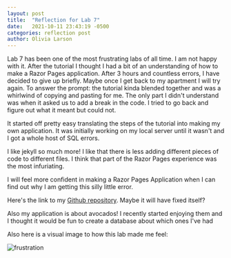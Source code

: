 ```yaml
---
layout: post
title:  "Reflection for Lab 7"
date:   2021-10-11 23:43:19 -0500
categories: reflection post
author: Olivia Larson
---
```

Lab 7 has been one of the most frustrating labs of all time. I am not happy with it. After the tutorial I thought I had a bit of an understanding of how to make a Razor Pages application. After 3 hours and countless errors, I have decided to give up briefly. Maybe once I get back to my apartment I will try again.
To answer the prompt:
  the tutorial kinda blended together and was a whirlwind of copying and pasting for me. The only part I didn't understand was when it asked us to add a break in the code. I tried to go back and figure out what it meant but could not.

  It started off pretty easy translating the steps of the tutorial into making my own application. It was initially working on my local server until it wasn't and I got a whole host of SQL errors.

  I like jekyll so much more! I like that there is less adding different pieces of code to different files. I think that part of the Razor Pages experience was the most infuriating.

  I will feel more confident in making a Razor Pages Application when I can find out why I am getting this silly little error.

  Here's the link to my [Github repository][repo]. Maybe it will have fixed itself?

  Also my application is about avocados! I recently started enjoying them and I thought it would be fun to create a database about which ones I've had

  Also here is a visual image to how this lab made me feel:

  ![frustration](https://p2.piqsels.com/preview/774/287/664/upset-overwhelmed-stress-tired.jpg)

  [repo]: https://github.com/Larsonog/csci340lab7
